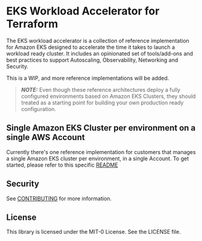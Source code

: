 # EKS Workload Accelerator for Terraform

The EKS workload accelerator is a collection of reference implementation for Amazon EKS designed to accelerate the time it takes to launch a workload ready cluster. It includes an opinionated set of tools/add-ons and best practices to support Autoscaling, Observability, Networking and Security.

This is a WIP, and more reference implementations will be added.

> **_NOTE:_**  Even though these reference architectures deploy a fully configured environments based on Amazon EKS Clusters, they should treated as a starting point for building your own production ready configuration.

## Single Amazon EKS Cluster per environment on a single AWS Account
Currently there's one reference implementation for customers that manages a single Amazon EKS cluster per environment, in a single Account. To get started, please refer to this specific [README](./single-account-single-cluster-multi-env/README.md)


## Security

See [CONTRIBUTING](CONTRIBUTING.md#security-issue-notifications) for more information.

## License

This library is licensed under the MIT-0 License. See the LICENSE file.


